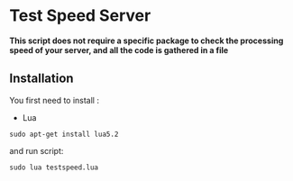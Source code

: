 # Test Speed Server
**This script does not require a specific package to check the processing speed of your server, and all the code is gathered in a file**

## Installation
You first need to install :
* Lua

```
sudo apt-get install lua5.2
```
and run script:
```
sudo lua testspeed.lua
```
